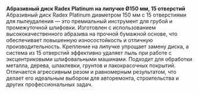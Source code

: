 **Абразивный диск Radex Platinum на липучке Ø150 мм, 15 отверстий**  
Абразивный диск Radex Platinum диаметром 150 мм с 15 отверстиями для пылеудаления — это премиальный инструмент для грубой и промежуточной шлифовки. Изготовлен с использованием высококачественного абразива на прочной бумажной основе, что обеспечивает повышенную износостойкость и отличную производительность. Крепление на липучке упрощает замену диска, а система из 15 отверстий эффективно удаляет пыль при работе с эксцентриковыми шлифовальными машинами. Подходит для обработки металла, дерева, шпаклевки, грунтов и лакокрасочных покрытий. Отличается агрессивным резом и равномерным результатом, что делает его идеальным выбором для авторемонта, строительства и других профессиональных задач.


